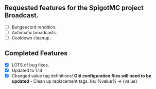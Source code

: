 ## Requested features for the SpigotMC project Broadcast.
*[ ] Bungeecord rendition. <Future Implementation.>
*[ ] Automatic broadcasts. <Future Implementation.>
*[ ] Cooldown cleanup. 

## Completed Features
* [x] LOTS of bug fixes.
* [x] Updated to 1.14
* [x] Changed value tag definitions! **Old configuration files will need to be updated** - Clean up replacement tags. (ie: %value% -> {value} 